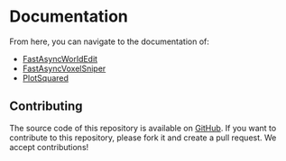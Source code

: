 # Documentation

From here, you can navigate to the documentation of:

- [FastAsyncWorldEdit](https://intellectualsites.gitbook.io/fastasyncworldedit/)
- [FastAsyncVoxelSniper](https://intellectualsites.gitbook.io/fastasyncvoxelsniper/)
- [PlotSquared](https://intellectualsites.gitbook.io/plotsquared/)

## Contributing

The source code of this repository is available on [GitHub](https://github.com/IntellectualSites/documentation). If you want to contribute to this repository, please fork it and create a pull request. We accept contributions!
